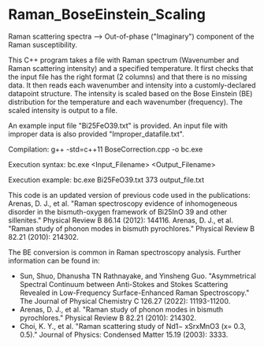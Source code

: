 # Raman_BoseEinstein_Scaling
Raman scattering spectra --> Out-of-phase ("Imaginary") component of the Raman susceptibility. 

This C++ program takes a file with Raman spectrum (Wavenumber and Raman scattering intensity) and a specified temperature. It first checks that the input file has the right format (2 columns) and that there is no missing data. It then reads each wavenumber and intensity into a customly-declared datapoint structure. The intensity is scaled based on the Bose Einstein (BE) distribution for the temperature and each wavenumber (frequency). The scaled intensity is output to a file.


An example input file "Bi25FeO39.txt" is provided. An input file with improper data is also provided "Improper_datafile.txt".


Compilation:
g++ -std=c++11 BoseCorrection.cpp -o bc.exe


Execution syntax:
bc.exe <Input_Filename> <Temperature> <Output_Filename>

Execution example:
bc.exe Bi25FeO39.txt 373 output_file.txt


This code is an updated version of previous code used in the publications:
Arenas, D. J., et al. "Raman spectroscopy evidence of inhomogeneous disorder in the bismuth-oxygen framework of Bi25InO 39 and other sillenites." Physical Review B 86.14 (2012): 144116.
Arenas, D. J., et al. "Raman study of phonon modes in bismuth pyrochlores." Physical Review B 82.21 (2010): 214302.

The BE conversion is common in Raman spectroscopy analysis. Further information can be found in: 
- Sun, Shuo, Dhanusha TN Rathnayake, and Yinsheng Guo. "Asymmetrical Spectral Continuum between Anti-Stokes and Stokes Scattering Revealed in Low-Frequency Surface-Enhanced Raman Spectroscopy." The Journal of Physical Chemistry C 126.27 (2022): 11193-11200.
- Arenas, D. J., et al. "Raman study of phonon modes in bismuth pyrochlores." Physical Review B 82.21 (2010): 214302.
- Choi, K. Y., et al. "Raman scattering study of Nd1− xSrxMnO3 (x= 0.3, 0.5)." Journal of Physics: Condensed Matter 15.19 (2003): 3333.

